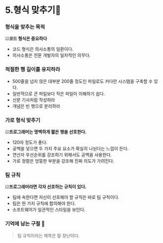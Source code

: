 # 5.형식 맞추기🧤

### 형식을 맞추는 목적

☑**코드 형식은 중요하다**

- 코드 형식은 의사소통의 일환이다.
- 의사소통은 전문 개발자의 일차적인 의무다.

### 적절한 행 길이를 유지하라

- 500줄을 넘지 않은 대부분 200줄 정도인 파일로도 커다란 시스템을 구축할 수 있다.
- 일반적으로 큰 파일보다 작은 파일이 이해하기 쉽다.
- 신문 기사처럼 작성하라
- 개념은 빈 행으로 분리하라

### 가로 형식 맞추기

☑**프로그래머는 명백하게 짧은 행을 선호한다.**

- 120자 정도가 좋다.
- 공백을 넣으면 두 가지 주요 요소가 확실히 나뉜다는 느낌이 든다.
- 연산자 우선순위를 강조하기 위해서도 공백을 사용한다.
- 가로 정렬은 엉뚱한 부분을 강조해 진짜 의도가 가려진다.

### 팀 규칙

☑**프로그래머라면 각자 선호하는 규칙이 있다.**

- 팀에 속한다면 자신이 선호해야 할 규칙은 바로 팀 규칙이다.
- 팀은 한 가지 규칙에 합의해야 한다.
- 소프트웨어가 일관적인 스타일을 보인다.

### 기억에 남는 구절 📖

> 팀 규칙이라는 제목은 말 장난이다.
